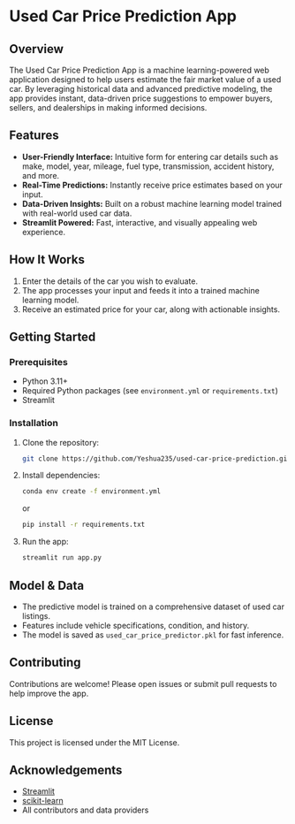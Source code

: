 # Used Car Price Prediction App

## Overview

The Used Car Price Prediction App is a machine learning-powered web application designed to help users estimate the fair market value of a used car. By leveraging historical data and advanced predictive modeling, the app provides instant, data-driven price suggestions to empower buyers, sellers, and dealerships in making informed decisions.

## Features

- **User-Friendly Interface:** Intuitive form for entering car details such as make, model, year, mileage, fuel type, transmission, accident history, and more.
- **Real-Time Predictions:** Instantly receive price estimates based on your input.
- **Data-Driven Insights:** Built on a robust machine learning model trained with real-world used car data.
- **Streamlit Powered:** Fast, interactive, and visually appealing web experience.

## How It Works

1. Enter the details of the car you wish to evaluate.
2. The app processes your input and feeds it into a trained machine learning model.
3. Receive an estimated price for your car, along with actionable insights.

## Getting Started

### Prerequisites

- Python 3.11+
- Required Python packages (see `environment.yml` or `requirements.txt`)
- Streamlit

### Installation

1. Clone the repository:
   ```sh
   git clone https://github.com/Yeshua235/used-car-price-prediction.git
   ```
2. Install dependencies:
   ```sh
   conda env create -f environment.yml
   ```
   or

   ```sh
   pip install -r requirements.txt
   ```

3. Run the app:
   ```sh
   streamlit run app.py
   ```

## Model & Data

- The predictive model is trained on a comprehensive dataset of used car listings.
- Features include vehicle specifications, condition, and history.
- The model is saved as `used_car_price_predictor.pkl` for fast inference.

## Contributing

Contributions are welcome! Please open issues or submit pull requests to help improve the app.

## License

This project is licensed under the MIT License.

## Acknowledgements

- [Streamlit](https://streamlit.io/)
- [scikit-learn](https://scikit-learn.org/)
- All contributors and data providers
